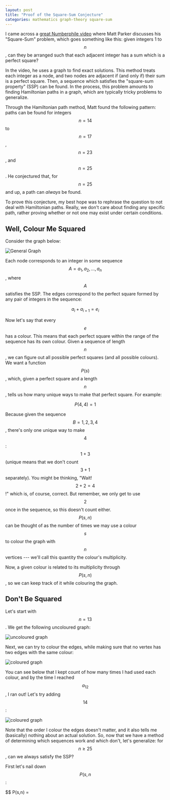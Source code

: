 ```yaml
---
layout: post
title: "Proof of the Square-Sum Conjecture"
categories: mathematics graph-theory square-sum
---
```


I came across a [great Numberphile video](https://www.youtube.com/watch?v=G1m7goLCJDY) where Matt Parker discusses his "Square-Sum" problem, which goes something like this: given integers 1 to $$n$$, can they be arranged such that each adjacent integer has a sum which is a perfect square?

In the video, he uses a graph to find exact solutions. This method treats each integer as a node, and two nodes are adjacent if (and only if) their sum is a perfect square. Then, a sequence which satisfies the "square-sum property" (SSP) can be found. In the process, this problem amounts to finding Hamiltonian paths in a graph, which are typically tricky problems to generalize.

Through the Hamiltonian path method, Matt found the following pattern: paths can be found for integers $$n=14$$ to $$n=17$$, $$n=23$$, and $$n=25$$. He conjectured that, for $$n=25$$ and up, a path can *always* be found.

To prove this conjecture, my best hope was to rephrase the question to not deal with Hamiltonian paths. Really, we don't care about finding any specific path, rather proving whether or not one may exist under certain conditions.

## Well, Colour Me Squared

Consider the graph below:

![General Graph](/static/square-sum/general-graph.jpg)

Each node corresponds to an integer in some sequence $$A = a_1, a_2, \ldots, a_n$$, where $$A$$ satisfies the SSP. The edges correspond to the perfect square formed by any pair of integers in the sequence:

$$a_i + a_{i+1} = e_i$$

Now let's say that every $$e$$ has a colour. This means that each perfect square within the range of the sequence has its own colour. Given a sequence of length $$n$$, we can figure out all possible perfect squares (and all possible colours). We want a function $$P(s)$$, which, given a perfect square and a length $$n$$, tells us how many unique ways to make that perfect square. For example:

$$
P(4, 4) = 1
$$

Because given the sequence $$B = 1, 2, 3, 4$$, there's only one unique way to make $$4$$: $$1 + 3$$ (unique means that we don't count $$3+1$$ separately). You might be thinking, "Wait! $$2+2=4$$!" which is, of course, correct. But remember, we only get to use $$2$$ once in the sequence, so this doesn't count either. $$P(s,n)$$ can be thought of as the number of times we may use a colour $$s$$ to colour the graph with $$n$$ vertices --- we'll call this quantity the colour's multiplicity.

<!--
$$P(s,n)$$ is not terribly complicated, because it follows a linear relationship. Given any perfect square $$s$$, we can make it by doing:

$$1 + (s-1), 2+(s-2), \ldots, (s-1) + 1$$

There are just two problems to fix: firstly, we are counting double the colours, because we are counting symmetrically (for example, $$1+3$$ and $$3+1$$). Secondly, if the square divides by two evenly, we need to subtract $$1$$, because we don't want to count colours of the type $$2+2$$ either. Perhaps the best way to handle this is to represent $$s$$ as a binary string, and use the following rules:

$$
P(s) = \left\{
  \begin{array}{lr}
    s \gg 2 & : s_0 \ne 0\\
    s \gg 2 - 1 & : s_0 = 0
  \end{array}
\right.
$$

Where the "$$\gg$$" operator performs a logical shift right. This corresponds to a division by 2. If the least significant bit of $$s=0$$, then we know that $$s$$ is divisible by 2, and so we also subtract 1 to avoid overcount. For example:

$$
P(4_{10}) = P(100_2) = 010_2 - 1 = 1
$$
-->

Now, a given colour is related to its multiplicity through $$P(s,n)$$, so we can keep track of it while colouring the graph.

<!--$$
E = \{\quad(i^2, P(i^2))\quad|\quad 2 \le i \le \lfloor \sqrt{2n-1} \rfloor\quad\}
$$

The notation will be $$e_1 = (2^2,P(2^2))$$. This gives us everything we need to start colouring the graph.-->

## Don't Be Squared

Let's start with $$n=13$$. We get the following uncoloured graph:

![uncoloured graph](/static/square-sum/uncoloured-13.jpg)

Next, we can try to colour the edges, while making sure that no vertex has two edges with the same colour:

![coloured graph](/static/square-sum/coloured-13.jpg)

You can see below that I kept count of how many times I had used each colour, and by the time I reached $$a_{12}$$, I ran out! Let's try adding $$14$$:

![coloured graph](/static/square-sum/coloured-14.jpg)

Note that the order I colour the edges doesn't matter, and it also tells me (basically) nothing about an actual solution. So, now that we have a method of determining which sequences work and which don't, let's generalize: for $$n \ge 25$$, can we always satisfy the SSP?

First let's nail down $$P(s,n$$:

$$
P(s,n) = 







